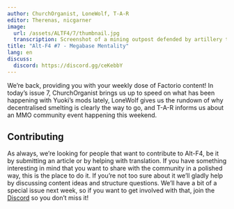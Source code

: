 ```yaml
---
author: ChurchOrganist, LoneWolf, T-A-R
editor: Therenas, nicgarner
image:
  url: /assets/ALTF4/7/thumbnail.jpg
  transcription: Screenshot of a mining outpost defended by artillery turrets
title: "Alt-F4 #7 - Megabase Mentality"
lang: en
discuss:
  discord: https://discord.gg/ceKebbY
---
```


We’re back, providing you with your weekly dose of Factorio content! In today’s issue 7, ChurchOrganist brings us up to speed on what has been happening with Yuoki’s mods lately, LoneWolf gives us the rundown of why decentralised smelting is clearly the way to go, and T-A-R informs us about an MMO community event happening this weekend.

## Contributing

As always, we’re looking for people that want to contribute to Alt-F4, be it by submitting an article or by helping with translation. If you have something interesting in mind that you want to share with the community in a polished way, this is the place to do it. If you’re not too sure about it we’ll gladly help by discussing content ideas and structure questions. We’ll have a bit of a special issue next week, so if you want to get involved with that, join the [Discord](https://discord.gg/nxnCFkb) so you don’t miss it!
